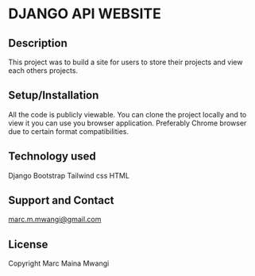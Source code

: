 # DJANGO API WEBSITE
## Description
This project was to build a site for users to store their projects and view each others projects.

## Setup/Installation
All the code is publicly viewable. You can clone the project locally and to view it you can use you browser application. Preferably Chrome browser due to certain format compatibilities.

## Technology used
Django
Bootstrap
Tailwind css
HTML

## Support and Contact
marc.m.mwangi@gmail.com

## License
Copyright Marc Maina Mwangi


